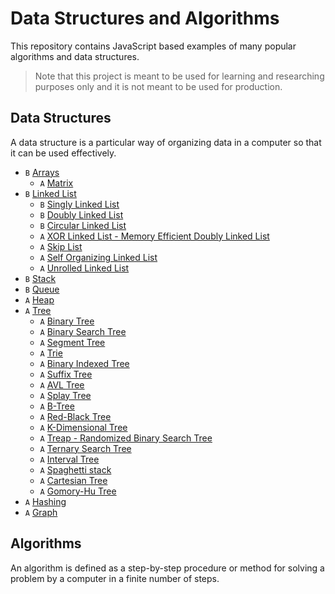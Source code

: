 # Data Structures and Algorithms

This repository contains JavaScript based examples of many popular algorithms and data structures.

> Note that this project is meant to be used for learning and researching purposes only and it is not meant to be used for production.

## Data Structures
A data structure is a particular way of organizing data in a computer so that it can be used effectively.

- `B` [Arrays]()
  - `A` [Matrix]()
- `B` [Linked List]()
  - `B` [Singly Linked List]()
  - `B` [Doubly Linked List]()
  - `B` [Circular Linked List]()
  - `A` [XOR Linked List - Memory Efficient Doubly Linked List]()
  - `A` [Skip List]()
  - `A` [Self Organizing Linked List]()
  - `A` [Unrolled Linked List]()
- `B` [Stack]()
- `B` [Queue]()
- `A` [Heap]()
- `A` [Tree]()
  - `A` [Binary Tree]()
  - `A` [Binary Search Tree]()
  - `A` [Segment Tree]()
  - `A` [Trie]()
  - `A` [Binary Indexed Tree]()
  - `A` [Suffix Tree]()
  - `A` [AVL Tree]()
  - `A` [Splay Tree]()
  - `A` [B-Tree]()
  - `A` [Red-Black Tree]()
  - `A` [K-Dimensional Tree]()
  - `A` [Treap - Randomized Binary Search Tree]()
  - `A` [Ternary Search Tree]()
  - `A` [Interval Tree]()
  - `A` [Spaghetti stack]()
  - `A` [Cartesian Tree]()
  - `A` [Gomory-Hu Tree]()
- `A` [Hashing]()
- `A` [Graph]()

## Algorithms
An algorithm is defined as a step-by-step procedure or method for solving a problem by a computer in a finite number of steps.